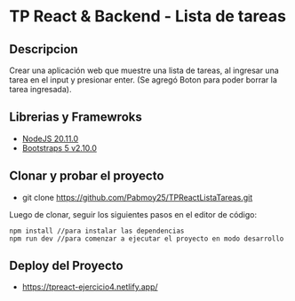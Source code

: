 # TP React & Backend - Lista de tareas 

## Descripcion

Crear una aplicación web que muestre una lista de tareas, al ingresar una tarea
en el input y presionar enter.
(Se agregó Boton para poder borrar la tarea ingresada).

## Librerias y Framewroks

- [NodeJS 20.11.0](https://nodejs.org/en)
- [Bootstraps 5 v2.10.0](https://react-bootstrap.netlify.app) 

## Clonar y probar el proyecto

- git clone https://github.com/Pabmoy25/TPReactListaTareas.git

Luego de clonar, seguir los siguientes pasos en el editor de código:

```
npm install //para instalar las dependencias
npm run dev //para comenzar a ejecutar el proyecto en modo desarrollo
```

## Deploy del Proyecto

- https://tpreact-ejercicio4.netlify.app/


